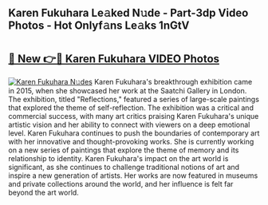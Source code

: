 ## Karen Fukuhara Le𝚊ked N𝚞de - Part-3dp Video Photos - Hot Onlyf𝚊ns Le𝚊ks 1nGtV

# <h2><a href="http://ac39252.deff.icu/?id=Karen+Fukuhara">🔗 New 👉🔴 Karen Fukuhara VIDEO Photos</a></h2>

[![Karen Fukuhara N𝚞des](https://i.imgur.com/rIISA9y.gif)](http://ac39252.deff.icu/?id=Karen+Fukuhara)
Karen Fukuhara's breakthrough exhibition came in 2015, when she showcased her work at the Saatchi Gallery in London. The exhibition, titled "Reflections," featured a series of large-scale paintings that explored the theme of self-reflection. The exhibition was a critical and commercial success, with many art critics praising Karen Fukuhara's unique artistic vision and her ability to connect with viewers on a deep emotional level. Karen Fukuhara continues to push the boundaries of contemporary art with her innovative and thought-provoking works. She is currently working on a new series of paintings that explore the theme of memory and its relationship to identity. Karen Fukuhara's impact on the art world is significant, as she continues to challenge traditional notions of art and inspire a new generation of artists. Her works are now featured in museums and private collections around the world, and her influence is felt far beyond the art world.
